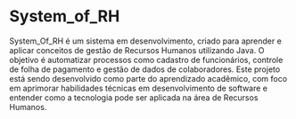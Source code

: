 # System_of_RH
System_Of_RH é um sistema em desenvolvimento, criado para aprender e aplicar conceitos de gestão de Recursos Humanos utilizando Java. O objetivo é automatizar processos como cadastro de funcionários, controle de folha de pagamento e gestão de dados de colaboradores. Este projeto está sendo desenvolvido como parte do aprendizado acadêmico, com foco em aprimorar habilidades técnicas em desenvolvimento de software e entender como a tecnologia pode ser aplicada na área de Recursos Humanos.
